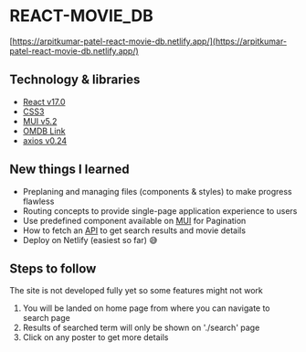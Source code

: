 # REACT-MOVIE_DB

[https://arpitkumar-patel-react-movie-db.netlify.app/](https://arpitkumar-patel-react-movie-db.netlify.app/)

## Technology & libraries

- [React v17.0](https://reactjs.org/blog/2020/10/20/react-v17.html)
- [CSS3]()
- [MUI v5.2](https://mui.com/)
- [OMDB Link](http://www.omdbapi.com/)
- [axios v0.24](https://www.npmjs.com/package/axios)

## New things I learned

- Preplaning and managing files (components & styles) to make progress flawless
- Routing concepts to provide single-page application experience to users
- Use predefined component available on [MUI](https://mui.com/) for Pagination
- How to fetch an [API](http://www.omdbapi.com/) to get search results and movie details
- Deploy on Netlify (easiest so far) 😅

## Steps to follow

The site is not developed fully yet so some features might not work

1. You will be landed on home page from where you can navigate to search page
2. Results of searched term will only be shown on './search' page
3. Click on any poster to get more details
